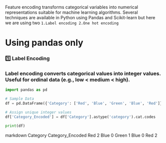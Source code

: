 Feature encoding transforms categorical variables into numerical representations suitable for machine learning algorithms.
Several techniques are available in Python using Pandas and Scikit-learn but here we are using two `1.Label encoding 2.One hot encoding`
# Using pandas only
### 1️⃣ Label Encoding
### Label encoding converts categorical values into integer values. Useful for ordinal data (e.g., low < medium < high).
```python
import pandas as pd

# Sample Data
df = pd.DataFrame({'Category': ['Red', 'Blue', 'Green', 'Blue', 'Red']})

# Assign unique integer values
df['Category_Encoded'] = df['Category'].astype('category').cat.codes

print(df)
```
markdown
Category	Category_Encoded
Red	2
Blue	0
Green	1
Blue	0
Red	2


